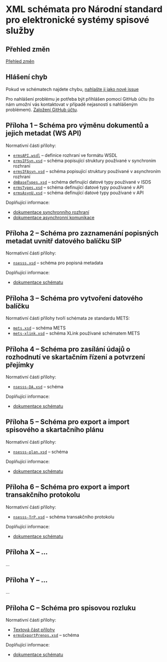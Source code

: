 # XML schémata pro Národní standard pro elektronické systémy spisové služby

## Přehled změn

[Přehled změn](CHANGES.md)

## Hlášení chyb

Pokud ve schématech najdete chybu,
[nahlašte ji jako nové issue](https://github.com/nsessl/schema/issues/new)

Pro nahlášení problému je potřeba být přihlášen pomocí GitHub účtu (to
nám umožní vás kontaktovat v případě nejasností s nahlášeným
problémem). [Založení GitHub účtu](https://github.com/signup).

## Příloha 1 – Schéma pro výměnu dokumentů a jejich metadat (WS API)

Normativní části přílohy:

* [`ermsAPI.wsdl`](src/ermsAPI.wsdl) – definice rozhraní ve formátu
  WSDL
* [`ermsIFSyn.xsd`](src/ermsIFSyn.xsd) – schéma popisující struktury
  používané v synchroním rozhraní
* [`ermsIFAsyn.xsd`](src/ermsIFASyn.xsd) – schéma popisující struktury
  používané v asynchroním rozhraní
* [`dmBaseTypes.xsd`](src/dmBaseTypes.xsd) – schéma definující datové
  typy používané v ISDS
* [`ermsTypes.xsd`](src/ermsTypes.xsd) – schéma definující datové typy
  používané v API
* [`ermsAsynU.xsd`](src/ermsAsynU.xsd) – schéma definující datové typy
  používané v API

Doplňující informace:

* [dokumentace synchronního rozhraní](doc/1-api-sync/ermsAPI.html)
* [dokumentace asynchronní komunikace](doc/1-api-async/ermsIFASyn.html)

## Příloha 2 – Schéma pro zaznamenání popisných metadat uvnitř datového balíčku SIP

Normativní části přílohy:

* [`nsesss.xsd`](src/nsesss.xsd) – schéma pro popisná metadata

Doplňující informace:

* [dokumentace schématu](doc/2-metadata/nsesss.html)

## Příloha 3 – Schéma pro vytvoření datového balíčku

Normativní části přílohy tvoří schémata ze standardu METS:

* [`mets.xsd`](src/mets.xsd) – schéma METS
* [`mets-xlink.xsd`](src/mets-xlink.xsd) – schéma XLink používané
  schématem METS

## Příloha 4 – Schéma pro zasílání údajů o rozhodnutí ve skartačním řízení a potvrzení přejímky

Normativní části přílohy:

* [`nsesss-DA.xsd`](src/nsesss-DA.xsd) – schéma

Doplňující informace:

* [dokumentace schématu](doc/4-da/nsesss-DA.html)

## Příloha 5 – Schéma pro export a import spisového a skartačního plánu

Normativní části přílohy:

* [`nsesss-plan.xsd`](src/nsesss-plan.xsd) – schéma

Doplňující informace:

* [dokumentace schématu](doc/5-plan/nsesss-plan.html)

## Příloha 6 – Schéma pro export a import transakčního protokolu

Normativní části přílohy:

* [`nsesss-TrP.xsd`](src/nsesss-TrP.xsd) – schéma transakčního protokolu

Doplňující informace:

* [dokumentace schématu](doc/6-trp/nsesss-trp.html)

## Příloha X – ...

...

## Příloha Y – ...

...

## Příloha C – Schéma pro spisovou rozluku

Normativní části přílohy:

* [Textová část přílohy](PrilohaC.md)
* [`ermsExportPrenos.xsd`](src/ermsExportPrenos.xsd) – schéma

Doplňující informace:

* [dokumentace schématu](doc/C-export/ermsExportPrenos.html)


